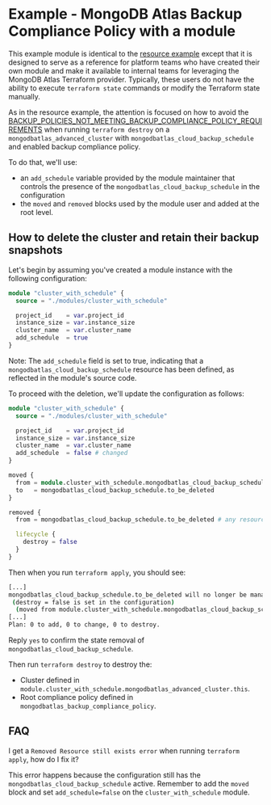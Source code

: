 # Example - MongoDB Atlas Backup Compliance Policy with a module
This example module is identical to the [resource example](../resource/README.md) except that it is designed to serve as a reference for platform teams who have created their own module and make it available to internal teams for leveraging the MongoDB Atlas Terraform provider. Typically, these users do not have the ability to execute `terraform state` commands or modify the Terraform state manually.

As in the resource example, the attention is focused on how to avoid the [BACKUP_POLICIES_NOT_MEETING_BACKUP_COMPLIANCE_POLICY_REQUIREMENTS](../resource/README.md#4-cleanup-extra-steps-when-a-backup-compliance-policy-is-enabled) when running `terraform destroy` on a `mongodbatlas_advanced_cluster` with `mongodbatlas_cloud_backup_schedule` and enabled backup compliance policy.

To do that, we'll use:
- an `add_schedule` variable provided by the module maintainer that controls the presence of the `mongodbatlas_cloud_backup_schedule` in the configuration
- the `moved` and `removed` blocks used by the module user and added at the root level.

## How to delete the cluster and retain their backup snapshots

Let's begin by assuming you've created a module instance with the following configuration:

```terraform
module "cluster_with_schedule" {
  source = "./modules/cluster_with_schedule"

  project_id    = var.project_id
  instance_size = var.instance_size
  cluster_name  = var.cluster_name
  add_schedule  = true
}
```
Note: The `add_schedule` field is set to true, indicating that a `mongodbatlas_cloud_backup_schedule` resource has been defined, as reflected in the module's source code.

To proceed with the deletion, we'll update the configuration as follows:

```terraform
module "cluster_with_schedule" {
  source = "./modules/cluster_with_schedule"

  project_id    = var.project_id
  instance_size = var.instance_size
  cluster_name  = var.cluster_name
  add_schedule  = false # changed
}

moved {
  from = module.cluster_with_schedule.mongodbatlas_cloud_backup_schedule.this[0] # must be deleted with the `add_schedule` variable set to false
  to   = mongodbatlas_cloud_backup_schedule.to_be_deleted                              # any resource name that doesn't exist works!
}

removed {
  from = mongodbatlas_cloud_backup_schedule.to_be_deleted # any resource name that doesn't exist works!

  lifecycle {
    destroy = false
  }
}
```

Then when you run `terraform apply`, you should see:

```bash
[...]
mongodbatlas_cloud_backup_schedule.to_be_deleted will no longer be managed by Terraform, but will not be destroyed
 (destroy = false is set in the configuration)
  (moved from module.cluster_with_schedule.mongodbatlas_cloud_backup_schedule.this[0])
[...]
Plan: 0 to add, 0 to change, 0 to destroy.
```

Reply `yes` to confirm the state removal of `mongodbatlas_cloud_backup_schedule`.

Then run `terraform destroy` to destroy the:
- Cluster defined in `module.cluster_with_schedule.mongodbatlas_advanced_cluster.this`.
- Root compliance policy defined in `mongodbatlas_backup_compliance_policy`.

## FAQ
I get a `Removed Resource still exists error` when running `terraform apply`, how do I fix it?

This error happens because the configuration still has the `mongodbatlas_cloud_backup_schedule` active.
Remember to add the `moved` block and set `add_schedule=false` on the `cluster_with_schedule` module.
